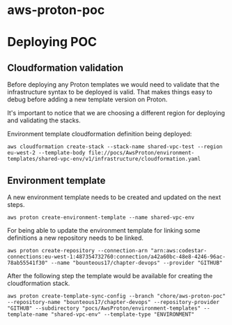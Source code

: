# aws-proton-poc

# Deploying POC

## Cloudformation validation

Before deploying any Proton templates we would need to validate that the infrastructure syntax to be deployed is valid.
That makes things easy to debug before adding a new template version on Proton.

It's important to notice that we are choosing a different region for deploying and validating the stacks.

Environment template cloudformation definition being deployed:
```
aws cloudformation create-stack --stack-name shared-vpc-test --region eu-west-2 --template-body file://pocs/AwsProton/environment-templates/shared-vpc-env/v1/infrastructure/cloudformation.yaml
```

## Environment template

A new environment template needs to be created and updated on the next steps.
```
aws proton create-environment-template --name shared-vpc-env
```
For being able to update the environment template for linking some definitions a new repository needs to be linked.
```
aws proton create-repository --connection-arn "arn:aws:codestar-connections:eu-west-1:487354732760:connection/a42a60bc-48e8-4246-96ac-78ab55541f30" --name "bounteous17/chapter-devops" --provider "GITHUB"
```
After the following step the template would be available for creating the cloudformation stack.
```
aws proton create-template-sync-config --branch "chore/aws-proton-poc" --repository-name "bounteous17/chapter-devops" --repository-provider "GITHUB" --subdirectory "pocs/AwsProton/environment-templates" --template-name "shared-vpc-env" --template-type "ENVIRONMENT"
```